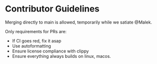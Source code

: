 # Contributor Guidelines

Merging directly to main is allowed, temporarily while we satiate @Malek.

Only requirements for PRs are:

* If CI goes red, fix it asap
* Use autoformatting
* Ensure license compliance with clippy
* Ensure everything always builds on linux, macos.
